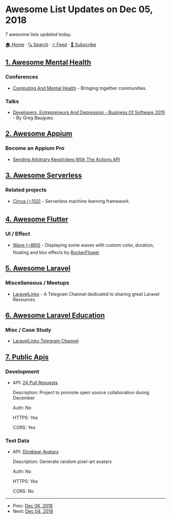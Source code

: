 # Awesome List Updates on Dec 05, 2018

7 awesome lists updated today.

[🏠 Home](/README.md) · [🔍 Search](https://www.trackawesomelist.com/search/) · [🔥 Feed](https://www.trackawesomelist.com/rss.xml) · [📮 Subscribe](https://trackawesomelist.us17.list-manage.com/subscribe?u=d2f0117aa829c83a63ec63c2f&id=36a103854c)



## [1. Awesome Mental Health](/content/dreamingechoes/awesome-mental-health/README.md)

### Conferences

*   [Computing And Mental Health](http://mentalhealth.media.mit.edu/) - Bringing together communities.

### Talks

*   [Developers, Entrepreneurs And Depression - Business Of Software 2015](https://www.youtube.com/watch?v=zUQjZZJjKsY) - By Greg Baugues.

## [2. Awesome Appium](/content/SrinivasanTarget/awesome-appium/README.md)

### Become an Appium Pro

*   [Sending Arbitrary Keystrokes With The Actions API](https://appiumpro.com/editions/46)

## [3. Awesome Serverless](/content/pmuens/awesome-serverless/README.md)

### Related projects

*   [Cirrus (⭐102)](https://github.com/ucbrise/cirrus) - Serverless machine learning framework.

## [4. Awesome Flutter](/content/Solido/awesome-flutter/README.md)

### UI / Effect

*   [Wave (⭐860)](https://github.com/i-protoss/wave) <!--stargazers:i-protoss/wave--> - Displaying some waves with custom color, duration, floating and blur effects by [RockerFlower](https://github.com/RockerFlower)

## [5. Awesome Laravel](/content/chiraggude/awesome-laravel/README.md)

### Miscellaneous / Meetups

*   [LaravelLinks](https://telegram.me/laravellinks) - A Telegram Channel dedicated to sharing great Laravel Resources

## [6. Awesome Laravel Education](/content/fukuball/Awesome-Laravel-Education/README.md)

### Misc / Case Study

*   [LaravelLinks Telegram Channel](https://telegram.me/laravellinks)

## [7. Public Apis](/content/public-apis/public-apis/README.md)

### Development

- API: [24 Pull Requests](https://24pullrequests.com/api)

  Description: Project to promote open source collaboration during December

  Auth: No

  HTTPS: Yes

  CORS: Yes



### Test Data

- API: [Dicebear Avatars](https://avatars.dicebear.com/)

  Description: Generate random pixel-art avatars

  Auth: No

  HTTPS: Yes

  CORS: No



---

- Prev: [Dec 06, 2018](/content/2018/12/06/README.md)
- Next: [Dec 04, 2018](/content/2018/12/04/README.md)